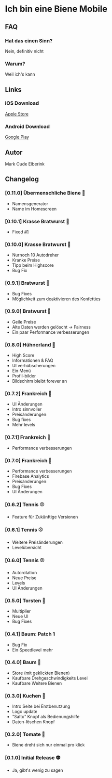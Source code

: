 # Ich bin eine Biene Mobile

## FAQ

### Hat das einen Sinn?

Nein, definitiv nicht

### Warum?

Weil ich's kann

## Links

### iOS Download

[Apple Store](https://apps.apple.com/us/app/ich-bin-eine-biene/id1538842383)

### Android Download

[Google Play](https://play.google.com/store/apps/details?id=org.toastbrot.ichbineinebienemobile)

## Autor

Mark Oude Elberink

## Changelog

### [0.11.0] Übermenschliche Biene :bee:

- Namensgenerator
- Name im Homescreen

### [0.10.1] Krasse Bratwurst :banana:

- Fixed [#1](https://github.com/markxoe/ich-bin-eine-biene-mobile/issues/1)

### [0.10.0] Krasse Bratwurst :banana:

- Nurnoch 10 Autodreher
- Kranke Preise
- Tipp beim Highscore
- Bug Fix

### [0.9.1] Bratwurst :banana:

- Bug Fixes
- Möglichkeit zum deaktivieren des Konfetties

### [0.9.0] Bratwurst :banana:

- Geile Preise
- Alte Daten werden gelöscht -> Fairness
- Ein paar Performance verbesserungen

### [0.8.0] Hühnerland :chicken:

- High Score
- Informationen & FAQ
- UI verhübscherungen
- Ein Menü
- Profil-bilder
- Bildschirm bleibt forever an

### [0.7.2] Frankreich :flags:

- UI Änderungen
- Intro sinnvoller
- Preisänderungen
- Bug fixes
- Mehr levels

### [0.7.1] Frankreich :flags:

- Performance verbesserungen

### [0.7.0] Frankreich :flags:

- Performance verbesserungen
- Firebase Analytics
- Preisänderungen
- Bug Fixes
- UI Änderungen

### [0.6.2] Tennis :baseball:

- Feature für Zukünftige Versionen

### [0.6.1] Tennis :baseball:

- Weitere Preisänderungen
- Levelübersicht

### [0.6.0] Tennis :baseball:

- Autorotation
- Neue Preise
- Levels
- UI Änderungen

### [0.5.0] Torsten :man:

- Multiplier
- Neue UI
- Bug Fixes

### [0.4.1] Baum: Patch 1

- Bug Fix
- Ein Speedlevel mehr

### [0.4.0] Baum :christmas_tree:

- Store (mit geklickten Bienen)
- Kaufbare Drehgeschwindigkeits Level
- Kaufbare Weitere Bienen

### [0.3.0] Kuchen :cake:

- Intro Seite bei Erstbenutzung
- Logo update
- "Salto" Knopf als Bedienungshilfe
- Daten-löschen Knopf

### [0.2.0] Tomate :tomato:

- Biene dreht sich nur einmal pro klick

### [0.1.0] Initial Release :alien:

- Ja, gibt's wenig zu sagen
